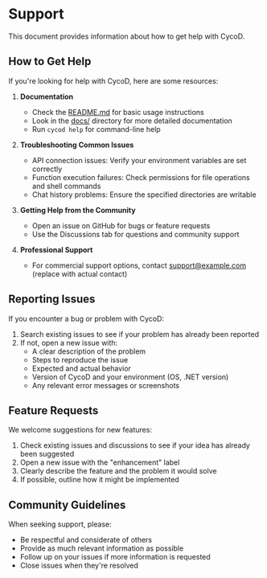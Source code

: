 # Support

This document provides information about how to get help with CycoD.

## How to Get Help

If you're looking for help with CycoD, here are some resources:

1. **Documentation**
   - Check the [README.md](README.md) for basic usage instructions
   - Look in the [docs/](docs/) directory for more detailed documentation
   - Run `cycod help` for command-line help

2. **Troubleshooting Common Issues**
   - API connection issues: Verify your environment variables are set correctly
   - Function execution failures: Check permissions for file operations and shell commands
   - Chat history problems: Ensure the specified directories are writable

3. **Getting Help from the Community**
   - Open an issue on GitHub for bugs or feature requests
   - Use the Discussions tab for questions and community support

4. **Professional Support**
   - For commercial support options, contact support@example.com (replace with actual contact)

## Reporting Issues

If you encounter a bug or problem with CycoD:

1. Search existing issues to see if your problem has already been reported
2. If not, open a new issue with:
   - A clear description of the problem
   - Steps to reproduce the issue
   - Expected and actual behavior
   - Version of CycoD and your environment (OS, .NET version)
   - Any relevant error messages or screenshots

## Feature Requests

We welcome suggestions for new features:

1. Check existing issues and discussions to see if your idea has already been suggested
2. Open a new issue with the "enhancement" label
3. Clearly describe the feature and the problem it would solve
4. If possible, outline how it might be implemented

## Community Guidelines

When seeking support, please:

- Be respectful and considerate of others
- Provide as much relevant information as possible
- Follow up on your issues if more information is requested
- Close issues when they're resolved